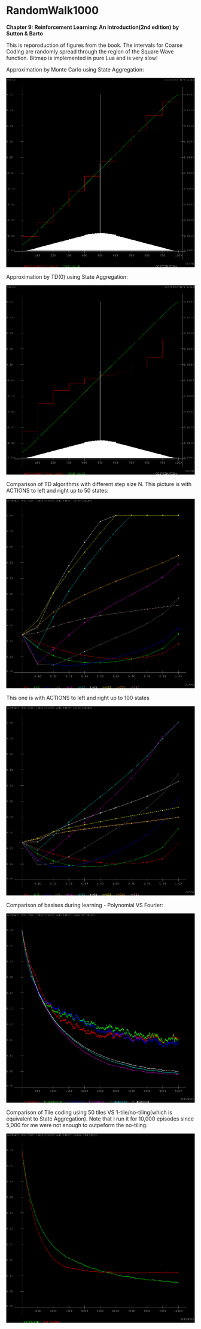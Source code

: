# RandomWalk1000

<b>Chapter 9: Reinforcement Learning: An Introduction(2nd edition) by Sutton &amp; Barto</b>

This is reporoduction of figures from the book. The intervals for Coarse Coding are randomly spread through the region of the Square Wave function. Bitmap is implemented in pure Lua and is very slow!

Approximation by Monte Carlo using State Aggregation:

![](RandomWalk1000/RandomWalk1000_MC.bmp)

Approximation by TD(0) using State Aggregation:

![](RandomWalk1000/RandomWalk1000_TD(0).bmp)

Comparison of TD algorithms with different step size N. This picture is with ACTIONS to left and right up to 50 states:

![](RandomWalk1000/RandomWalk1000_TDn.bmp)

This one is with ACTIONS to left and right up to 100 states

![](RandomWalk1000/RandomWalk1000_TDn_100_ACTIONS.bmp)

Comparison of basises during learning - Polynomial VS Fourier:

![](RandomWalk1000/RandomWalk1000_Basis.bmp)

Comparison of Tile coding using 50 tiles VS 1-tile/no-tiling(which is equivalent to State Aggregation). Note that I run it for 10,000 episodes since 5,000 for me were not enough to outpeform the no-tiling:

![](RandomWalk1000/RandomWalk1000_Tiling.bmp)
